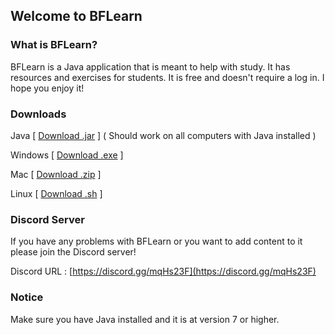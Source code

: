 ## Welcome to BFLearn

### What is BFLearn?

BFLearn is a Java application that is meant to help with study. It has resources and exercises for students. It is free and doesn't require a log in. I hope you enjoy it!

### Downloads

Java [ [Download .jar](https://github.com/blazingforest/BFLearn/raw/master/BFLearnJava.jar) ] ( Should work on all computers with Java installed )


Windows [ [Download .exe](https://github.com/blazingforest/BFLearn/raw/master/BFLearnWindows.exe) ]


Mac [ [Download .zip](https://github.com/blazingforest/BFLearn/raw/master/BFLearnMac.zip) ]


Linux [ [Download .sh](https://github.com/blazingforest/BFLearn/raw/master/BFLearnLinux.sh) ]

### Discord Server 

If you have any problems with BFLearn or you want to add content to it please join the Discord server!

Discord URL :  [https://discord.gg/mqHs23F](https://discord.gg/mqHs23F)

### Notice

Make sure you have Java installed and it is at version 7 or higher.
